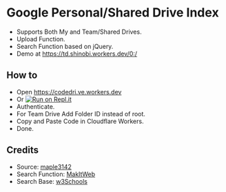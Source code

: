 # Google Personal/Shared Drive Index

* Supports Both My and Team/Shared Drives.
* Upload Function.
* Search Function based on jQuery.
* Demo at https://td.shinobi.workers.dev/0:/

## How to
* Open https://codedri.ve.workers.dev
* Or [![Run on Repl.it](https://repl.it/badge/github/SamirJanaOfficial/GD-Index-code-builder)](https://repl.it/github/SamirJanaOfficial/GD-Index-code-builder)
* Authenticate.
* For Team Drive Add Folder ID instead of root.
* Copy and Paste Code in Cloudflare Workers.
* Done.
## Credits
* Source: [maple3142](https://github.com/maple3142/GDIndex)
* Search Function: [MakItWeb](https://makitweb.com/jquery-search-text-in-the-element-with-contains-selector/)
* Search Base: [w3Schools](https://www.w3schools.com/howto/tryit.asp?filename=tryhow_js_filter_list)
